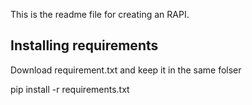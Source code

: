 This is the readme file for creating an RAPI. 

## Installing requirements ##

Download requirement.txt and keep it in the same folser

pip install -r requirements.txt
